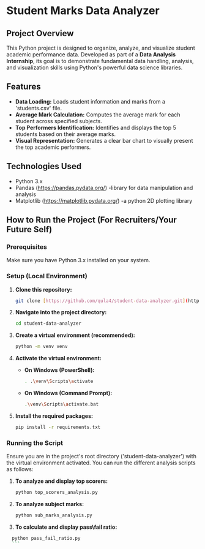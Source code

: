 # Student Marks Data Analyzer

## Project Overview
This Python project is designed to organize, analyze, and visualize student academic performance data. Developed as part of a **Data Analysis Internship**, its goal is to demonstrate fundamental data handling, analysis, and visualization skills using Python's powerful data science libraries.

## Features
* **Data Loading:** Loads student information and marks from a 'students.csv' file.
* **Average Mark Calculation:** Computes the average mark for each student across specified subjects.
* **Top Performers Identification:** Identifies and displays the top 5 students based on their average marks.
* **Visual Representation:** Generates a clear bar chart to visually present the top academic performers.

## Technologies Used
* Python 3.x
* Pandas (https://pandas.pydata.org/) -library for data manipulation and analysis
* Matplotlib (https://matplotlib.pydata.org/) -a python 2D plotting library

## How to Run the Project (For Recruiters/Your Future Self)

### Prerequisites
Make sure you have Python 3.x installed on your system.

### Setup (Local Environment)
1. **Clone this repository:**
    ```bash
    git clone [https://github.com/qula4/student-data-analyzer.git](https://github.com/qula4/student-data-analyzer.git)
    ```

2. **Navigate into the project directory:**
    ```bash
    cd student-data-analyzer
    ```
3. **Create a virtual environment (recommended):**
    ```bash
    python -m venv venv
    ```
4. **Activate the virtual environment:**
    * **On Windows (PowerShell):**
        ```bash
        . .\venv\Scripts\activate
        ```
    * **On Windows (Command Prompt):**
        ```bash
        .\venv\Scripts\activate.bat
        ```
5. **Install the required packages:**
    ```bash
    pip install -r requirements.txt
    ```

### Running the Script
  Ensure you are in the project's root directory ('student-data-analyzer') with the virtual environment activated.
You can run the different analysis scripts as follows:
1. **To analyze and display top scorers:**
    ```bash
    python top_scorers_analysis.py 
    ```
2. **To analyze subject marks:**
     ```bash
    python sub_marks_analysis.py 
    ```
3. **To calculate and display pass\fail ratio:**
  ```bash
    python pass_fail_ratio.py 
    ```